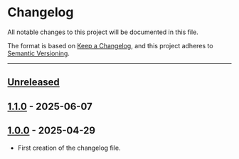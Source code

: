 # Changelog

All notable changes to this project will be documented in this file.

The format is based on [Keep a Changelog](https://keepachangelog.com/en/1.0.0/),
and this project adheres to [Semantic Versioning](https://semver.org/spec/v2.0.0.html).

* * *

## [Unreleased]

## [1.1.0] - 2025-06-07

## [1.0.0] - 2025-04-29

- First creation of the changelog file.

[unreleased]: https://github.com/coldbox-templates/bx-default/compare/v1.1.0...HEAD
[1.1.0]: https://github.com/coldbox-templates/bx-default/compare/v1.0.0...v1.1.0
[1.0.0]: https://github.com/coldbox-templates/bx-default/compare/5a12ed5b070279b27504b34f379fea63ff4a0367...v1.0.0
